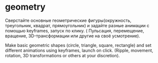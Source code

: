 # geometry

Сверстайте основные геометрические фигуры(окружность, треугольник, квадрат, прямоугольник) и задайте разные анимации с помощью keyframes, запуск по клику. ( Пульсация, перемещение, вращение, 3D-трансформации или другие на своё усмотрение).

Make basic geometric shapes (circle, triangle, square, rectangle) and set different animations using keyframes, launch on click. (Ripple, movement, rotation, 3D transformations or others at your discretion).
